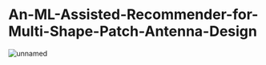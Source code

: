 # An-ML-Assisted-Recommender-for-Multi-Shape-Patch-Antenna-Design

![unnamed](https://github.com/user-attachments/assets/f35e56c1-33d7-47f9-8806-90e9e7bfced1)
